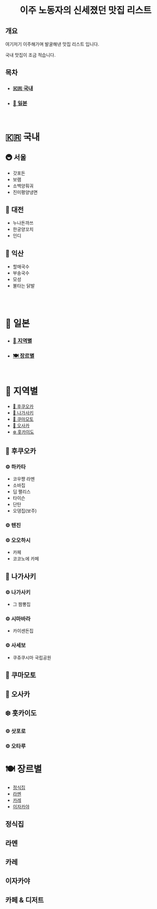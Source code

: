 # <center>이주 노동자의 신세졌던 맛집 리스트<center/>

## 개요

여기저기 이주해가며 발굴해낸 맛집 리스트 입니다.

국내 맛집이 조금 적습니다.

## 목차

- ### [🇰🇷 국내](#-국내)
- ### [🍢 일본](#-일본)

<br>

# 🇰🇷 국내

## 🚇 서울

- 갓포돈
- 보램
- 소백양훠궈
- 진미평양냉면

## 🥐 대전

- 누나돈까쓰
- 한궁양꼬치
- 인디

## 🍠 익산

- 할매국수
- 부송국수
- 모성
- 불타는 닭발

<br>
<br>

# 🍢 일본

- ### [📍 지역별](#-지역별-1)
- ### [🍽️ 장르별](#-장르별-1)

<br>

# 📍 지역별

- [🍓 후쿠오카](#-후쿠오카)
- [🌃 나가사키](#-나가사키)
- [🐻 쿠마모토](#-쿠마모토)
- [🏯 오사카](#-오사카)
- [❄️ 홋카이도](#-홋카이도)

## 🍓 후쿠오카

### ⚙︎ 하카타

- 코우쨩 라멘
- 소바집
- 딥 팰리스
- 타이슨
- 단탄
- 오뎅집(보주)

### ⚙︎ 텐진

### ⚙︎ 오오하시

- 카페
- 코코노에 카페

## 🌃 나가사키

### ⚙︎ 나가사키

- 그 짬뽕집

### ⚙︎ 시마바라

- 카이센돈집

### ⚙︎ 사세보

- 쿠쥬쿠시마 국립공원

## 🐻 쿠마모토

## 🏯 오사카

## ❄️ 홋카이도

### ⚙︎ 삿포로

### ⚙︎ 오타루

# 🍽️ 장르별

- [정식집](#정식집)
- [라멘](#라멘)
- [카레](#카레)
- [이자카야](#이자카야)

## 정식집

## 라멘

## 카레

## 이자카야

## 카페 & 디저트
